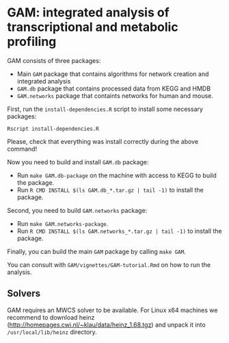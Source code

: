 # GAM: integrated analysis of transcriptional and metabolic profiling

GAM consists of three packages: 
* Main `GAM` package that contains algorithms for network creation and integrated analysis
* `GAM.db` package that contains processed data from KEGG and HMDB
* `GAM.networks` package that containts networks for human and mouse.

First, run the `install-dependencies.R` script to install some necessary packages:
```
Rscript install-dependencies.R
```

Please, check that everything was install correctly during the above command!

Now you need to build and install `GAM.db` package:
* Run `make GAM.db-package` on the machine with access to KEGG to build the package.
* Run `R CMD INSTALL $(ls GAM.db_*.tar.gz | tail -1)` to install the package.

Second, you need to build `GAM.networks` package:
* Run `make GAM.networks-package`.
* Run `R CMD INSTALL $(ls GAM.networks_*.tar.gz | tail -1)` to install the package.

Finally, you can build the main `GAM` package by calling `make GAM`.

You can consult with `GAM/vignettes/GAM-tutorial.Rmd` on how to run the analysis.

## Solvers

GAM requires an MWCS solver to be available. For Linux x64 machines we recommend to download heinz (http://homepages.cwi.nl/~klau/data/heinz_1.68.tgz) and unpack it into `/usr/local/lib/heinz` directory.

